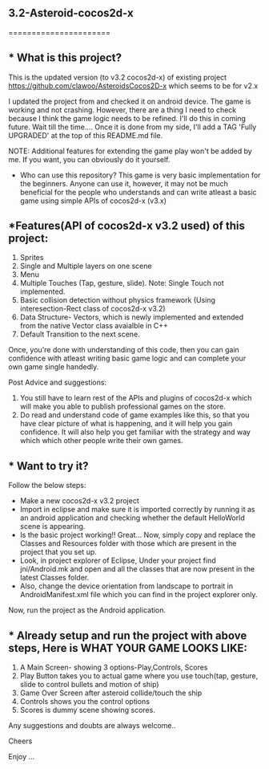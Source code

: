 ## 3.2-Asteroid-cocos2d-x
======================

## * What is this project?

This is the updated version (to v3.2 cocos2d-x) of existing project https://github.com/clawoo/AsteroidsCocos2D-x 
which seems to be for v2.x

I updated the project from and checked it on android device. 
The game is working and not crashing. However, there are a thing I need to check because I think the game logic needs to be
refined. I'll do this in coming future. Wait till the time.... Once it is done from my side, I'll add a TAG 'Fully UPGRADED'
at the top of this README.md file.

NOTE: Additional features for extending the game play won't be added by me.
If you want, you can obviously do it yourself.

* Who can use this repository?
This game is very basic implementation for the beginners. Anyone can use it, however, it may not be much beneficial 
for the people who understands and can write atleast a basic game using simple APIs of cocos2d-x (v3.x)


## *Features(API of cocos2d-x v3.2 used) of this project:

1) Sprites
2) Single and Multiple layers on one scene
3) Menu
4) Multiple Touches (Tap, gesture, slide). 
Note: Single Touch not implemented.
5) Basic collision detection without physics framework (Using interesection-Rect class of cocos2d-x v3.2)
6) Data Structure- Vectors, which is newly implemented and extended from the native Vector class avaialble in C++
7) Default Transition to the next scene.

Once, you're done with understanding of this code, then you can gain confidence with atleast writing basic game logic and
can complete your own game single handedly.

Post Advice and suggestions:
1) You still have to learn rest of the APIs and plugins of cocos2d-x which will make you able to publish professional games
on the store.
2) Do read and understand code of game examples like this, so that you have clear picture of what is happening, and
it will help you gain confidence. It will also help you get familiar with the strategy and way which which other people write 
their own games.


## * Want to try it?

Follow the below steps:
* Make a new cocos2d-x v3.2 project
* Import in eclipse and make sure it is imported correctly by running it as an android application and checking whether 
the default HelloWorld scene is appearing.
* Is the basic project working!! Great... 
Now, simply copy and replace the Classes and Resources folder with those which are present in the project that you set up.
* Look, in project explorer of Eclipse, Under your project find jni/Android.mk and open and all the classes that are now
present in the latest Classes folder.
* Also, change the device orientation from landscape to portrait in AndroidManifest.xml file which you can find in the
project explorer only.

Now, run the project as the Android application.


## * Already setup and run the project with above steps, Here is WHAT YOUR GAME LOOKS LIKE:

1) A Main Screen- showing 3 options-Play,Controls, Scores
2) Play Button takes you to actual game where you use touch(tap, gesture, slide to control bullets and motion of ship)
3) Game Over Screen after asteroid collide/touch the ship
4) Controls shows you the control options
5) Scores is dummy scene showing scores.

Any suggestions and doubts are always welcome..

Cheers

Enjoy ...

